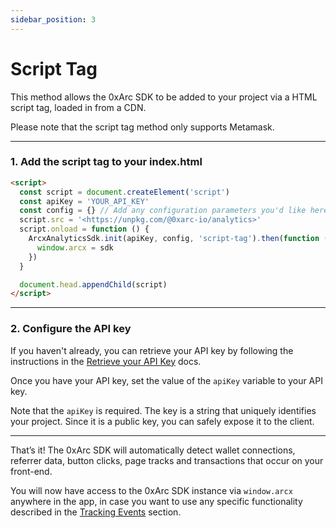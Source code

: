 ```yaml
---
sidebar_position: 3
---
```


# Script Tag

This method allows the 0xArc SDK to be added to your project via a HTML script tag, loaded in from a CDN.

Please note that the script tag method only supports Metamask.

---

### 1. Add the script tag to your index.html

```html
<script>
  const script = document.createElement('script')
  const apiKey = 'YOUR_API_KEY'
  const config = {} // Add any configuration parameters you'd like here
  script.src = '<https://unpkg.com/@0xarc-io/analytics>'
  script.onload = function () {
    ArcxAnalyticsSdk.init(apiKey, config, 'script-tag').then(function (sdk) {
      window.arcx = sdk
    })
  }

  document.head.appendChild(script)
</script>
```

---

### 2. Configure the API key

If you haven't already, you can retrieve your API key by following the instructions in the [Retrieve your API Key](/retrieve-api-key) docs.

Once you have your API key, set the value of the `apiKey` variable to your API key.

Note that the `apiKey` is required. The key is a string that uniquely identifies your project. Since it is a public key, you can safely expose it to the client.

---

That’s it! The 0xArc SDK will automatically detect wallet connections, referrer data, button clicks, page tracks and transactions that occur on your front-end.

You will now have access to the 0xArc SDK instance via `window.arcx` anywhere in the app, in case you want to use any specific functionality described in the [Tracking Events](/category/5-tracking-events) section.
